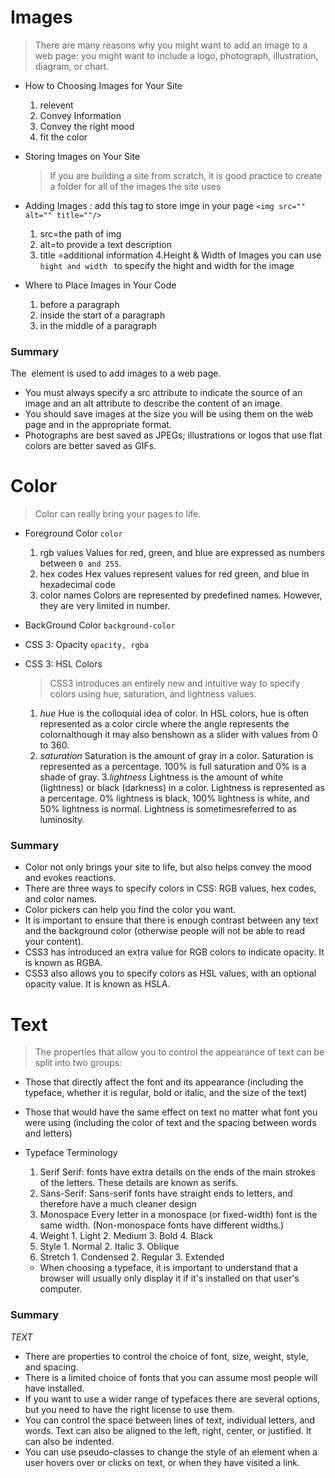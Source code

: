 # Images 
>There are many reasons why you might want to add an image to a web page: you might want to include a logo, photograph, illustration, diagram, or chart.
* How to Choosing Images for Your Site
  1. relevent 
  2. Convey Information 
  3. Convey the right mood 
  4. fit the color 

* Storing Images on Your Site 
  > If you are building a site from scratch, it is good practice to create a folder for all of the images the site uses

* Adding Images :
    add this tag to store imge in your page `<img src="" alt="" title=""/>`
    1. src=the path of img 
    2. alt=to provide a text description 
    3. title =additional information 
    4.Height & Width of Images you can use `hight and width ` to specify the hight and width for the image 

* Where to Place Images in Your Code
  1. before a paragraph
  2. inside the start of a paragraph 
  3. in the middle of a paragraph


### Summary 
The <img> element is used to add images to a
web page.
* You must always specify a src attribute to indicate the source of an image and an alt attribute to describe the content of an image.
* You should save images at the size you will be using them on the web page and in the appropriate format.
* Photographs are best saved as JPEGs; illustrations or logos that use flat colors are better saved as GIFs.


# Color 
> Color can really bring your pages to life.

* Foreground Color `color`
  1. rgb values Values for red, green, and blue are expressed as numbers between `0 and 255`.
  2. hex codes Hex values represent values for red green, and blue in hexadecimal code
  3. color names Colors are represented by predefined names. However, they are very limited in number.


* BackGround Color `background-color`

* CSS 3: Opacity `opacity, rgba `

* CSS 3: HSL Colors 
  > CSS3 introduces an entirely new and intuitive way to specify colors using hue, saturation, and lightness values.

  1. *hue* Hue is the colloquial idea of color. In HSL colors, hue is often represented as a color circle where the angle represents the colornalthough it may also benshown as a slider  with values from 0 to 360.
  2. *saturation* Saturation is the amount of gray in a color. Saturation is represented as a percentage. 100% is full saturation and 0% is a shade of gray.
  3.*lightness* Lightness is the amount of white  (lightness) or black (darkness) in a color. Lightness is represented as a percentage. 0% lightness is black, 100% lightness is white, and 50% lightness is normal. Lightness is sometimesreferred to as luminosity.


### Summary
- Color not only brings your site to life, but also helps
convey the mood and evokes reactions.
- There are three ways to specify colors in CSS:
RGB values, hex codes, and color names.
- Color pickers can help you find the color you want.
- It is important to ensure that there is enough contrast between any text and the background color (otherwise people will not be able to read your content).
- CSS3 has introduced an extra value for RGB colors to indicate opacity. It is known as RGBA.
- CSS3 also allows you to specify colors as HSL values, with an optional opacity value. It is known as HSLA.


# Text 
> The properties that allow you to control the appearance of text can be split into two groups:
* Those that directly affect the font and its appearance (including the typeface, whether it is regular, bold or italic, and the size of the text)
* Those that would have the same effect on text no matter what font you were using (including the color of text and the spacing between words and letters)


* Typeface Terminology 
  1. Serif Serif: fonts have extra details on the ends of the main strokes of the letters. These details are known as serifs.
  2. Sans-Serif: Sans-serif fonts have straight ends to letters, and therefore have a much cleaner design
  3. Monospace Every letter in a monospace (or fixed-width) font is the same width. (Non-monospace fonts have different widths.)
  4. Weight 1. Light 2. Medium 3. Bold 4. Black
  5.  Style 1. Normal 2. Italic 3. Oblique 
  6.  Stretch 1. Condensed 2. Regular 3. Extended
   
  - When choosing a typeface, it is important to understand that a browser will usually only display it if it's installed on that user's computer.

### Summary
_TEXT_
- There are properties to control the choice of font, size,
weight, style, and spacing.
- There is a limited choice of fonts that you can assume
most people will have installed.
- If you want to use a wider range of typefaces there are several options, but you need to have the right license to use them.
- You can control the space between lines of text,
individual letters, and words. Text can also be aligned
to the left, right, center, or justified. It can also be indented.
- You can use pseudo-classes to change the style of an element when a user hovers over or clicks on text, or when they have visited a link.


